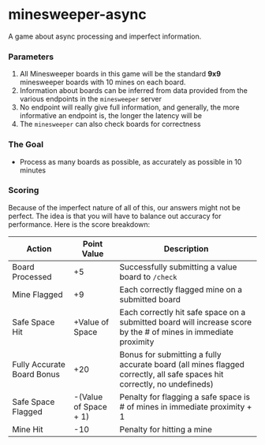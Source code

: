 # minesweeper-async
A game about async processing and imperfect information.

### Parameters
1. All Minesweeper boards in this game will be the standard **9x9** minesweeper boards with 10 mines on each board.
2. Information about boards can be inferred from data provided from the various endpoints in the `minesweeper` server
3. No endpoint will really give full information, and generally, the more informative an endpoint is, the longer the latency will be
4. The `minesweeper` can also check boards for correctness

### The Goal
- Process as many boards as possible, as accurately as possible in 10 minutes

### Scoring
Because of the imperfect nature of all of this, our answers might not be perfect. The idea is that you will have to balance
out accuracy for performance. Here is the score breakdown:

| Action                     | Point Value           | Description                                                                                                             |
|----------------------------|-----------------------|-------------------------------------------------------------------------------------------------------------------------|
| Board Processed            | +5                    | Successfully submitting a value board to `/check`                                                                       |
| Mine Flagged               | +9                    | Each correctly flagged mine on a submitted board                                                                        |
| Safe Space Hit             | +Value of Space       | Each correctly hit safe space on a submitted board will increase score by the # of mines in immediate proximity         |
| Fully Accurate Board Bonus | +20                   | Bonus for submitting a fully accurate board (all mines flagged correctly, all safe spaces hit correctly, no undefineds) |
| Safe Space Flagged         | -(Value of Space + 1) | Penalty for flagging a safe space is # of mines in immediate proximity + 1                                              |
| Mine Hit                   | -10                   | Penalty for hitting a mine                                                                                              |
